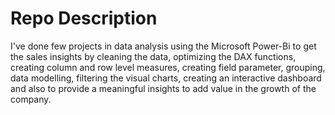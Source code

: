 # Repo Description
I've done few projects in data analysis using the Microsoft Power-Bi to get the sales insights by cleaning the data, optimizing the DAX functions,
creating column and row level measures, creating field parameter, grouping, data modelling, filtering the visual charts, creating an interactive
dashboard and also to provide a meaningful insights to add value in the growth of the company.
